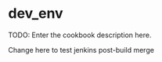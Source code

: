 # dev_env

TODO: Enter the cookbook description here.

Change here to test jenkins post-build merge
